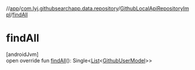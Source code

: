 //[app](../../../index.md)/[com.lyj.githubsearchapp.data.repository](../index.md)/[GithubLocalApiRepositoryImpl](index.md)/[findAll](find-all.md)

# findAll

[androidJvm]\
open override fun [findAll](find-all.md)(): Single&lt;[List](https://kotlinlang.org/api/latest/jvm/stdlib/kotlin.collections/-list/index.html)&lt;[GithubUserModel](../../com.lyj.githubsearchapp.domain.model/-github-user-model/index.md)&gt;&gt;
